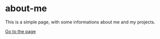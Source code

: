 # about-me
This is a simple page, with some informations about me and my projects.

<a href="https://matheus-cabral.github.io/about-me/">Go to the page</a>
